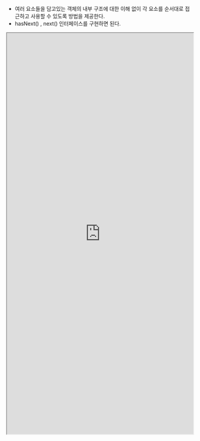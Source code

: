 - 여러 요소들을 담고있는 객체의 내부 구조에 대한 이해 없이 각 요소를 순서대로 접근하고 사용할 수 있도록 방법을 제공한다.
- hasNext() , next() 인터페이스를 구현하면 된다.

<iframe src="https://sjh9708.tistory.com/106" width="100%" height="1080px"></iframe>
